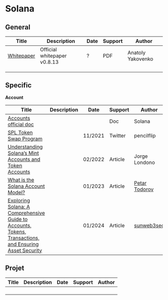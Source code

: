 # Solana

## General

| Title                                                  | Description                 | Date | Support | Author            |
| ------------------------------------------------------ | --------------------------- | ---- | ------- | ----------------- |
| [Whitepaper](https://solana.com/solana-whitepaper.pdf) | Official whitepaper v0.8.13 | ?    | PDF     | Anatoly Yakovenko |
|                                                        |                             |      |         |                   |
|                                                        |                             |      |         |                   |
|                                                        |                             |      |         |                   |

## Specific

**Account**

| Title                                                        | Description | Date    | Support | Author                                                       |
| ------------------------------------------------------------ | ----------- | ------- | ------- | ------------------------------------------------------------ |
| [Accounts official doc](https://docs.solana.com/developing/programming-model/accounts) |             |         | Doc     | Solana                                                       |
| [SPL Token Swap Program](https://twitter.com/pencilflip/status/1459631153082552320) |             | 11/2021 | Twitter | pencilflip                                                   |
| [Understanding Solana’s Mint Accounts and Token Accounts](https://medium.com/@jorge_londono_31005/understanding-solanas-mint-account-and-token-accounts-546c0590e8e) |             | 02/2022 | Article | Jorge Londono                                                |
| [What is the Solana Account Model?](https://www.alchemy.com/overviews/solana-account-model) |             | 01/2023 | Article | [Petar Todorov](https://www.alchemy.com/author/petar-todorov) |
| [Exploring Solana: A Comprehensive Guide to Accounts, Tokens, Transactions, and Ensuring Asset Security](https://defihacklabs.substack.com/p/exploring-solana-a-comprehensive) |             | 01/2024 | Article | [sunweb3sec](https://substack.com/profile/24583394-sunweb3sec) |


## Projet

| Title | Description | Date | Support | Author |
| ----- | ----------- | ---- | ------- | ------ |
|       |             |      |         |        |
|       |             |      |         |        |
|       |             |      |         |        |
|       |             |      |         |        |